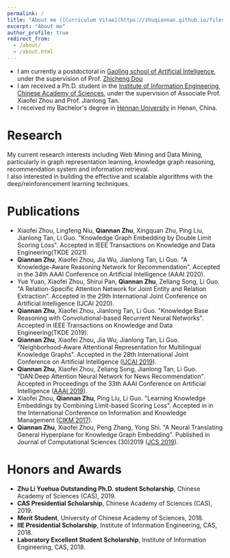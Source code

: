 ```yaml
---
permalink: /
title: "About me ([Curriculum Vitae](https://zhuqiannan.github.io/files/cv.pdf))"
excerpt: "About me"
author_profile: true
redirect_from: 
  - /about/
  - /about.html
---
```

* I am currently a postdoctoral in [Gaoling school of Artificial Intellgence](http://ai.ruc.edu.cn/index.htm), under the supervision of Prof. [Zhicheng Dou](http://ai.ruc.edu.cn/academicfaculty/teachers/20190813022.html)<br>
* I am received a Ph.D. student in the [Institute of Information Engineering](https://iie.ac.cn/), [Chinese Academy of Sciences](https://ucas.ac.cn/), under the supervision of Associate Prof. Xiaofei Zhou and Prof. Jianlong Tan. <br>
* I received my Bachelor's degree in [Hennan University](http://en.henu.edu.cn) in Henan, China.

# Research
My current research interests including Web Mining and Data Mining, particularly in graph representation learning, knowledge graph reasoning, recommendation system and information retrieval.<br>
I also interested in building the effective and scalable algorithms with the deep/reinforencement learning techniques.


# Publications
* <b></b> Xiaofei Zhou, Lingfeng Niu, **Qiannan Zhu**, Xingquan Zhu, Ping Liu, Jianlong Tan, Li Guo. "Knowledge Graph Embedding by Double Limit Scoring Loss". Accepted in IEEE Transactions on Knowledge and Data Engineering(TKDE 2021).
* <b></b> **Qiannan Zhu**, Xiaofei Zhou, Jia Wu, Jianlong Tan, Li Guo. "A Knowledge-Aware Reasoning Network for Recommendation". Accepted in the 34th AAAI Conference on Artificial Intelligence (AAAI 2020).
* Yue Yuan, Xiaofei Zhou, Shirui Pan, **Qiannan Zhu**, Zeliang Song, Li Guo. "A Relation-Specific Attention Network for Joint Entity and Relation Extraction". Accepted in the 29th International Joint Conference on Artificial Intelligence (IJCAI 2020).
* <b></b> **Qiannan Zhu**, Xiaofei Zhou, Jianlong Tan, Li Guo. "Knowledge Base Reasoning with Convolutional-based Recurrent Neural Networks". Accepted in IEEE Transactions on Knowledge and Data Engineering(TKDE 2019).
* <b></b> **Qiannan Zhu**, Xiaofei Zhou, Jia Wu, Jianlong Tan, Li Guo. "Neighborhood-Aware Attentional Representation for Multilingual Knowledge Graphs". Accepted in the 28th International Joint Conference on Artificial Intelligence ([IJCAI 2019](https://ijcai19.org/)).
* <b></b> **Qiannan Zhu**, Xiaofei Zhou, Zeliang Song, Jianlong Tan, Li Guo. "DAN:Deep Attention Neural Network for News Recommendation". Accepted in Proceedings of the 33th AAAI Conference on Artificial Intelligence ([AAAI 2019](https://aaai.org/Conferences/AAAI-19/)).
* <b></b> Xiaofei Zhou, **Qiannan Zhu**, Ping Liu, Li Guo. "Learning Knowledge Embeddings by Combining Limit-based Scoring Loss". Accepted in in the International Conference on Information and Knowledge Management ([CIKM 2017](http://www.cikmconference.org/CIKM2017/index.html)).
* <b></b> **Qiannan Zhu**, Xiaofei Zhou, Peng Zhang, Yong Shi. "A Neural Translating General Hyperplane for Knowledge Graph Embedding". Published in Journal of Computational Sciences (30)2019 ([JCS 2019](https://www.journals.elsevier.com/journal-of-computational-science)).
<!-- * <b></b> **Qiannan Zhu**, Xiaofei Zhou, Yuwen Wu, Ping Liu, Li Guo. "Multilingual knowledge graph embeddings with neural networks". Accepted in the International Conference on Data Service. -->

# Honors and Awards
* **Zhu Li Yuehua Outstanding Ph.D. student Scholarship**, Chinese Academy of Sciences (CAS), 2019.
* **CAS Presidential Scholarship**, Chinese Academy of Sciences (CAS), 2019.
* **Merit Student**, University of Chinese Academy of Sciences, 2018.
* **IIE Presidential Scholarship**, Institute of Information Engineering, CAS, 2018.
* **Laboratory Excellent Student Scholarship**, Institute of Information Engineering, CAS, 2018.

<!---Activity and Service--->
<!---Experience--->
